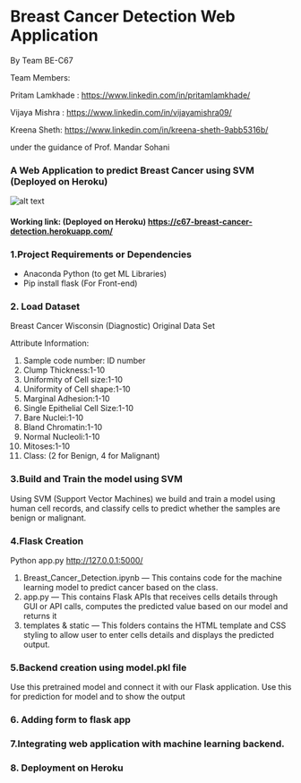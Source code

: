 # Breast Cancer Detection Web Application
By Team BE-C67

Team Members:

Pritam Lamkhade : https://www.linkedin.com/in/pritamlamkhade/

Vijaya Mishra : https://www.linkedin.com/in/vijayamishra09/

Kreena Sheth: https://www.linkedin.com/in/kreena-sheth-9abb5316b/

under the guidance of Prof. Mandar Sohani

### A Web Application to predict Breast Cancer using SVM  (Deployed on Heroku)

![alt text](https://github.com/vijayaMishra/C67-Breast-Cancer-Detection/blob/main/output.jpeg?raw=true)


#### Working link: (Deployed on Heroku) https://c67-breast-cancer-detection.herokuapp.com/
### 1.Project Requirements or Dependencies
* Anaconda Python (to get ML Libraries)
* Pip install flask (For Front-end)

### 2. Load Dataset
Breast Cancer Wisconsin (Diagnostic) Original Data Set

Attribute Information:
1.	Sample code number: ID number
2.	Clump Thickness:1-10
3.	Uniformity of Cell size:1-10
4.	Uniformity of Cell shape:1-10
5.	Marginal Adhesion:1-10
6.	Single Epithelial Cell Size:1-10
7.	Bare Nuclei:1-10
8.	Bland Chromatin:1-10
9.	Normal Nucleoli:1-10
10.	Mitoses:1-10
11.	Class: (2 for Benign, 4 for Malignant)
### 3.Build and Train the model using SVM
Using SVM (Support Vector Machines) we build and train a model using human cell records, and classify cells to predict whether the samples are benign or malignant.
### 4.Flask Creation
Python app.py
http://127.0.0.1:5000/

1.	Breast_Cancer_Detection.ipynb — This contains code for the machine learning model to predict cancer based on the class.
2.	app.py — This contains Flask APIs that receives cells details through GUI or API calls, computes the predicted value based on our model and returns it
3.	templates & static  — This folders contains the HTML template and CSS styling to allow user to enter cells details and displays the predicted output.

### 5.Backend creation using model.pkl file

Use this pretrained model and connect it with our Flask application.
Use this for prediction for model and to show the output

### 6. Adding form to flask app
 
### 7.Integrating web application with machine learning backend.

### 8. Deployment on Heroku

